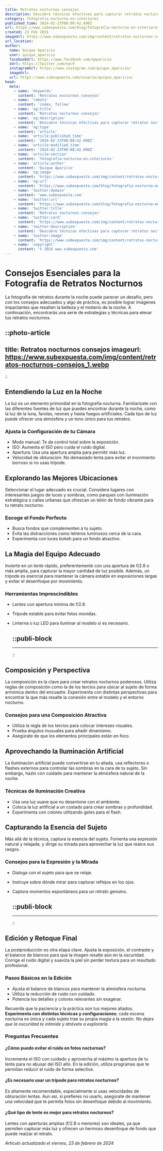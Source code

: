 ```yaml
---
title: Retratos nocturnos consejos
description: Descubre técnicas efectivas para capturar retratos nocturnos impresionantes. Consejos expertos para iluminación y composición. ¡Eleva tu fotografía!
category: fotografia-nocturna-en-interiores
published_time: 2024-02-23T00:08:42.698Z
url: https://www.subexpuesta.com/blog/fotografia-nocturna-en-interiores/retratos-nocturnos-consejos
created: 23 Feb 2024
imageUrl: https://www.subexpuesta.com/img/content/retratos-nocturnos-consejos_1.webp
url_location:
author:
  name: Quique Aparicio
  user: quique_aparicio
  facebookUrl: https://www.facebook.com/qaparicio
  xUrl: https://twitter.com/eac9
  instagramUrl: https://www.instagram.com/quique_aparicio/
  imageUrl: 
  url: https://www.subexpuesta.com/usuario/quique_aparicio/
head:
  meta:
    - name: 'keywords'
      content: 'Retratos nocturnos consejos'
    - name: 'robots'
      content: 'index, follow'
    - name: 'og:title'
      content: 'Retratos nocturnos consejos'
    - name: 'og:description'
      content: 'Descubre técnicas efectivas para capturar retratos nocturnos impresionantes. Consejos expertos para iluminación y composición. ¡Eleva tu fotografía!'
    - name: 'og:type'
      content: 'article'
    - name: 'article:published_time'
      content: '2024-02-23T00:08:42.698Z'
    - name: 'article:modified_time'
      content: '2024-02-23T00:08:42.698Z'
    - name: 'article:section'
      content: 'fotografia-nocturna-en-interiores'
    - name: 'article:author'
      content: 'Quique Aparicio'
    - name: 'og:image'
      content: 'https://www.subexpuesta.com/img/content/retratos-nocturnos-consejos_1.webp'
    - name: 'og:url'
      content: 'https://www.subexpuesta.com/blog/fotografia-nocturna-en-interiores/retratos-nocturnos-consejos'
    - name: 'twitter:domain'
      content: 'www.subexpuesta.com'
    - name: 'twitter:url'
      content: 'https://www.subexpuesta.com/blog/fotografia-nocturna-en-interiores/retratos-nocturnos-consejos'
    - name: 'twitter:title'
      content: 'Retratos nocturnos consejos'
    - name: 'twitter:card'
      content: 'https://www.subexpuesta.com/img/content/retratos-nocturnos-consejos_1.webp'
    - name: 'twitter:description'
      content: 'Descubre técnicas efectivas para capturar retratos nocturnos impresionantes. Consejos expertos para iluminación y composición. ¡Eleva tu fotografía!'
    - name: 'twitter:image'
      content: 'https://www.subexpuesta.com/img/content/retratos-nocturnos-consejos_1.webp'
    - name: 'copyright'
      content: '© 2024 www.subexpuesta.com'
---
```

# Consejos Esenciales para la Fotografía de Retratos Nocturnos

La fotografía de retratos durante la noche puede parecer un desafío, pero con los consejos adecuados y algo de práctica, es posible lograr imágenes impactantes que resalten la belleza y el misterio de la noche. A continuación, encontrarás una serie de estrategias y técnicas para elevar tus retratos nocturnos.


::photo-article
---
title: Retratos nocturnos consejos
imageurl: https://www.subexpuesta.com/img/content/retratos-nocturnos-consejos_1.webp
---
::


## Entendiendo la Luz en la Noche
La luz es un elemento primordial en la fotografía nocturna. Familiarízate con las diferentes fuentes de luz que puedes encontrar durante la noche, como la luz de la luna, farolas, neones y hasta fuegos artificiales. Cada tipo de luz puede ofrecer una atmósfera y un tono único para tus retratos.

### Ajusta la Configuración de tu Cámara
- Modo manual: Te da control total sobre la exposición.
- ISO: Aumenta el ISO pero cuida el ruido digital.
- Apertura: Usa una apertura amplia para permitir más luz.
- Velocidad de obturación: No demasiado lenta para evitar el movimiento borroso si no usas trípode.

## Explorando las Mejores Ubicaciones
Seleccionar el lugar adecuado es crucial. Considera lugares con interesantes juegos de luces y sombras, como parques con iluminación estratégica o calles urbanas que ofrezcan un telón de fondo vibrante para tu retrato nocturno.

### Escoge el Fondo Perfecto
- Busca fondos que complementen a tu sujeto.
- Evita las distracciones como letreros luminosos cerca de la cara.
- Experimenta con luces bokeh para un fondo atractivo.

## La Magia del Equipo Adecuado
Invierte en un lente rápido, preferentemente con una apertura de f/2.8 o más amplia, para capturar la mayor cantidad de luz posible. Además, un trípode es esencial para mantener la cámara estable en exposiciones largas y evitar el desenfoque por movimiento.

### Herramientas Imprescindibles
- Lentes con apertura mínima de f/2.8.
- Trípode estable para evitar fotos movidas.
- Linterna o luz LED para iluminar al modelo si es necesario.


  ::publi-block
  ---
  ---
  ::
  
  
## Composición y Perspectiva
La composición es la clave para crear retratos nocturnos poderosos. Utiliza reglas de composición como la de los tercios para ubicar al sujeto de forma armónica dentro del encuadre. Experimenta con distintas perspectivas para encontrar la que más resalte la conexión entre el modelo y el entorno nocturno.

### Consejos para una Composición Atractiva
- Utiliza la regla de los tercios para colocar intereses visuales.
- Prueba ángulos inusuales para añadir dinamismo.
- Asegúrate de que los elementos principales están en foco.

## Aprovechando la Iluminación Artificial
La iluminación artificial puede convertirse en tu aliada, usa reflectores o flashes externos para controlar las sombras en la cara de tu sujeto. Sin embargo, hazlo con cuidado para mantener la atmósfera natural de la noche.

### Técnicas de Iluminación Creativa
- Usa una luz suave que no desentone con el ambiente.
- Coloca la luz artificial a un costado para crear sombras y profundidad.
- Experimenta con colores utilizando geles para el flash.

## Capturando la Esencia del Sujeto
Más allá de la técnica, captura la esencia del sujeto. Fomenta una expresión natural y relajada, y dirige su mirada para aprovechar la luz que realce sus rasgos.

### Consejos para la Expresión y la Mirada
- Dialoga con el sujeto para que se relaje.
- Instruye sobre dónde mirar para capturar reflejos en los ojos.
- Captura momentos espontáneos para un retrato genuino.


  ::publi-block
  ---
  ---
  ::
  
  
## Edición y Retoque Final
La postproducción es otra etapa clave. Ajusta la exposición, el contraste y el balance de blancos para que la imagen resalte aún en la oscuridad. Corrige el ruido digital y suaviza la piel sin perder textura para un resultado profesional.

### Pasos Básicos en la Edición
- Ajusta el balance de blancos para mantener la atmósfera nocturna.
- Utiliza la reducción de ruido con cuidado.
- Potencia los detalles y colores relevantes sin exagerar.

Recuerda que la paciencia y la práctica son tus mejores aliados. **Experimenta con distintas técnicas y configuraciones**; cada escena nocturna es única y cada sujeto trae su propia magia a la sesión. *No dejes que la oscuridad te intimide y atrévete a explorarla*.

### Preguntas Frecuentes

#### ¿Cómo puedo evitar el ruido en fotos nocturnas?
Incrementa el ISO con cuidado y aprovecha al máximo la apertura de tu lente para no abusar del ISO alto. En la edición, utiliza programas que te permitan reducir el ruido de forma selectiva.

#### ¿Es necesario usar un trípode para retratos nocturnos?
Es altamente recomendable, especialmente si usas velocidades de obturación lentas. Aun así, si prefieres no usarlo, asegúrate de mantener una velocidad que te permita fotos sin desenfoque debido al movimiento.

#### ¿Qué tipo de lente es mejor para retratos nocturnos?
Lentes con aperturas amplias (f/2.8 o menores) son ideales, ya que permiten capturar más luz y ofrecen un hermoso desenfoque de fondo que puede realzar el retrato.

_Artículo actualizado el viernes, 23 de febrero de 2024_